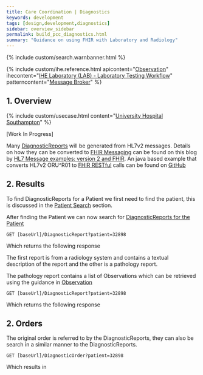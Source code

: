 ```yaml
---
title: Care Coordination | Diagnostics
keywords: development
tags: [design,development,diagnostics]
sidebar: overview_sidebar
permalink: build_pcc_diagnostics.html
summary: "Guidance on using FHIR with Laboratory and Radiology"
---
```


{% include custom/search.warnbanner.html %}

{% include custom/ihe.reference.html apicontent="[Observation](api_diagnostics_observation.html)" ihecontent="[IHE Laboratory (LAB) - Laboratory Testing Workflow](http://www.ihe.net/uploadedFiles/Documents/Laboratory/IHE_LAB_TF_Vol1.pdf)" patterncontent="[Message Broker](https://developer.nhs.uk/library/architecture/integration-patterns/message-broker/)" %}

## 1. Overview ##

{% include custom/usecase.html content="[University Hospital Southampton](engage_poc_uhscc.html)" %}

[Work In Progress]

Many [DiagnosticReports](http://hl7.org/fhir/DSTU2/diagnosticreport.html) will be generated from HL7v2 messages. Details on how they can be converted to [FHIR Messaging](design_exchange_patterns.html#3-messaging) can be found on this blog by [HL7 Message examples: version 2 and FHIR](http://ringholm.com/docs/04350_mapping_HL7v2_FHIR.htm). An java based example that converts HL7v2 ORU^R01 to [FHIR RESTful](design_exchange_patterns.html#2-restful-api) calls can be found on [GitHub](https://github.com/nhsconnect/careconnect-java-examples/tree/master/UHSH7v2Diagnostics)

## 2. Results ##

To find DiagnosticReports for a Patient we first need to find the patient, this is discussed in the [Patient Search](build_patient_search.html) section.

After finding the Patient we can now search for [DiagnosticReports for the Patient](api_diagnostics_diagnosticreport.html#patient)

```
GET [baseUrl]/DiagnosticReport?patient=32898
```

Which returns the following response

<script src="https://gist.github.com/KevinMayfield/f0fabda1a3464cdc940ca29b61cda41e.js"></script>

The first report is from a radiology system and contains a textual description of the report and the other is a pathology report.

The pathology report contains a list of Observations which can be retrieved using the guidance in [Observation](api_diagnostics_observation.html)

```
GET [baseUrl]/DiagnosticReport?patient=32898
```

Which returns the following response

<script src="https://gist.github.com/KevinMayfield/30b192d3dc590ade1e4b21a840ad7eb2.js"></script>

## 2. Orders ##

The original order is referred to by the DiagnosticReports, they can also be search in a similar manner to the DiagnosticReports.

```
GET [baseUrl]/DiagnosticOrder?patient=32898
```

Which results in

<script src="https://gist.github.com/KevinMayfield/0d227ba79b2edec0dd0de36042885071.js"></script>
